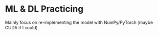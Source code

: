 # ML & DL Practicing
Mainly focus on re-implementing the model with NumPy/PyTorch (maybe CUDA if I could).